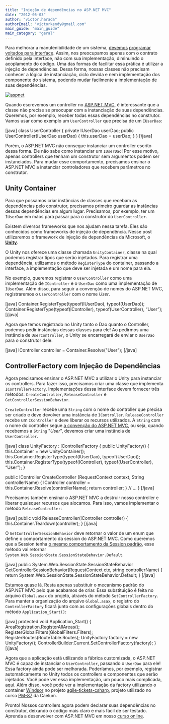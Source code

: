 ```yaml
---
title: "Injeção de dependências no ASP.NET MVC"
date: "2012-05-03"
author: "victor.harada"
authorEmail: "victorkendy@gmail.com"
main_guide: "main_guide"
main_category: "geral"
---
```


Para melhorar a manutenibilidade de um sistema, [devemos](http://stackoverflow.com/questions/1257670/c-sharp-when-to-program-to-an-interface) [programar voltados para interface](http://www.arquiteturajava.com.br/livro/programe-voltado-a-interface-nao-a-implementacao.pdf). Assim, nos preocupamos apenas com o contrato definido pela interface, não com sua implementação, diminuindo o acoplamento do código. Uma das formas de facilitar essa prática é utilizar a injeção de dependências. Dessa forma, nossas classes não precisam conhecer a lógica de instanciação, ciclo devida e nem implementação dos componente do sistema, podendo mudar facilmente a implementação de suas dependências.

[![](https://blog.caelum.com.br/wp-content/uploads/2012/05/aspnet-300x232.gif "aspnet")](https://blog.caelum.com.br/wp-content/uploads/2012/05/aspnet.gif)

Quando escrevemos um controller no [ASP.NET MVC](http://www.caelum.com.br/curso/online/aspnetmvc/), é interessante que a classe não precise se preocupar com a instanciação de suas dependências. Queremos, por exemplo, receber todas essas dependências no construtor. Vamos usar como exemplo um `UserController` que precisa de um `IUserDao`:

\[java\] class UserController { private IUserDao userDao; public UserController(IUserDao userDao) { this.userDao = userDao; } } \[/java\]

Porém, o ASP.NET MVC não consegue instanciar um controller escrito dessa forma. Ele não sabe como instanciar um `IUserDao`! Por esse motivo, apenas controllers que tenham um construtor sem argumentos podem ser instanciados. Para mudar esse comportamento, precisamos ensinar o ASP.NET MVC a instanciar controladores que recebem parâmetros no construtor.

## Unity Container

Para que possamos criar instâncias de classes que recebam as dependências pelo construtor, precisamos primeiro guardar as instâncias dessas dependências em algum lugar. Precisamos, por exemplo, ter um `IUserDao` em mãos para passar para o construtor do `UserController`.

Existem diversos frameworks que nos ajudam nessa tarefa. Eles são conhecidos como frameworks de injeção de dependência. Nesse post utilizaremos o framework de injeção de dependências da Microsoft, o **[Unity](http://unity.codeplex.com/)**.

O Unity nos oferece uma classe chamada `UnityContainer`, classe na qual podemos registrar tipos que serão injetados. Para registrar uma dependência, utilizamos o método `RegisterType` do container, passando a interface, a implementação que deve ser injetada e um nome para ela.

No exemplo, queremos registrar o `UserController` como uma implementação de `IController` e o `UserDao` como uma implementação de `IUserDao`. Além disso, para seguir a convenção de nomes do ASP.NET MVC, registraremos o `UserController` com o nome _User_.

\[java\] Container.RegisterType(typeof(IUserDao), typeof(UserDao)); Container.RegisterType(typeof(IController), typeof(UserController), “User”); \[/java\]

Agora que temos registrado no Unity tanto o Dao quanto o Controller, podemos pedir instâncias dessas classes para ele! Ao pedirmos uma instância de `UserController`, o Unity se encarregará de enviar o `UserDao` para o construtor dele:

\[java\] IController controller = Container.Resolve<IController>("User"); \[/java\]

## ControllerFactory com Injeção de Dependências

Agora precisamos ensinar o ASP.NET MVC a utilizar o Unity para instanciar os controllers. Para fazer isso, precisamos criar uma classe que implementa `IControllerFactory`. Implementações dessa interface devem fornecer três métodos: `CreateController`, `ReleaseController` e `GetControllerSessionBehavior`.

`CreateController` recebe uma `String` com o nome do controller que precisa ser criado e deve devolver uma instância de `IController`. `ReleaseController` recebe um `IController` e deve liberar os recursos utilizados. A `String` com o nome do controller segue [a convenção do ASP.NET MVC](http://msdn.microsoft.com/en-us/gg618491), ou seja, quando recebemos a `String` "_User_", devemos criar uma instância de `UserController`.

\[java\] class UnityFactory : IControllerFactory { public UnityFactory() { this.Container = new UnityContainer(); this.Container.RegisterType(typeof(IUserDao), typeof(UserDao)); this.Container.RegisterType(typeof(IController), typeof(UserController), “User”); }

public IController CreateController (RequestContext context, String controllerName) { IController controller = this.Container.Resolve<IController>(controllerName); return controller; } // ... } \[/java\]

Precisamos também ensinar o ASP.NET MVC a destruir nosso controller e liberar quaisquer recursos que alocamos. Para isso, vamos implementar o método `ReleaseController`:

\[java\] public void ReleaseController(IController controller) { this.Container.Teardown(controller); } \[/java\]

O `GetControllerSessionBehavior` deve retornar o valor de um enum que define o comportamento da session do ASP.NET MVC. Como queremos que a Session tenha [o mesmo comportamento da Session padrão](http://msdn.microsoft.com/en-us/library/system.web.sessionstate.sessionstatebehavior.aspx), esse método vai retornar `System.Web.SessionState.SessionStateBehavior.Default`.

\[java\] public System.Web.SessionState.SessionStateBehavior GetControllerSessionBehavior(RequestContext ctx, string controllerName) { return System.Web.SessionState.SessionStateBehavior.Default; } \[/java\]

Estamos quase lá. Resta apenas substituir o mecanismo padrão do ASP.NET MVC pelo que acabamos de criar. Essa substituição é feita no arquivo `Global.asax` do projeto, através do método `SetControllerFactory`. Para manter a organização do arquivo `Global.asax`, o registro do `ControllerFactory` ficará junto com as configurações globais dentro do método `Application_Start()`:

\[java\] protected void Application\_Start() { AreaRegistration.RegisterAllAreas(); RegisterGlobalFilters(GlobalFilters.Filters); RegisterRoutes(RouteTable.Routes); UnityFactory factory = new UnityFactory(); ControllerBuilder.Current.SetControllerFactory(factory); } \[/java\]

Agora que a aplicação está utilizando a fábrica customizada, o ASP.NET MVC é capaz de instanciar o `UserController`, passando o `UserDao` para ele! Essa factory ainda pode ser melhorada. Poderíamos, por exemplo, registrar automaticamente no Unity todos os controllers e componentes que serão injetados. Você pode ver essa implementação, um pouco mais complicada, [aqui](https://gist.github.com/2490266 "Implementação da Unity Factory"). Além disso, você pode ver a implementação da factory utilizando o container [Windsor](http://docs.castleproject.org/Windsor.MainPage.ashx) no projeto [agile-tickets-csharp](https://github.com/caelum/agile-tickets-csharp), projeto utilizado no curso [PM-87](http://msdn.microsoft.com/en-us/gg618491) da Caelum.

Pronto! Nossos controllers agora podem declarar suas dependências no construtor, deixando o código mais claro e mais fácil de ser testado. Aprenda a desenvolver com ASP.NET MVC em nosso [curso online](http://www.caelum.com.br/curso/online/aspnetmvc/ "Curso Online de ASP.NET MVC").
